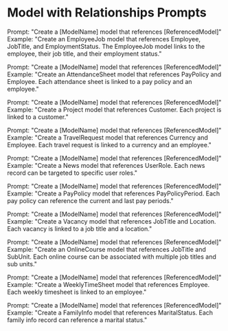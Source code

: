 # Model with Relationships Prompts

Prompt: "Create a [ModelName] model that references [ReferencedModel]"
Example: "Create an EmployeeJob model that references Employee, JobTitle, and EmploymentStatus. The EmployeeJob model links to the employee, their job title, and their employment status."

Prompt: "Create a [ModelName] model that references [ReferencedModel]"
Example: "Create an AttendanceSheet model that references PayPolicy and Employee. Each attendance sheet is linked to a pay policy and an employee."

Prompt: "Create a [ModelName] model that references [ReferencedModel]"
Example: "Create a Project model that references Customer. Each project is linked to a customer."

Prompt: "Create a [ModelName] model that references [ReferencedModel]"
Example: "Create a TravelRequest model that references Currency and Employee. Each travel request is linked to a currency and an employee."

Prompt: "Create a [ModelName] model that references [ReferencedModel]"
Example: "Create a News model that references UserRole. Each news record can be targeted to specific user roles."

Prompt: "Create a [ModelName] model that references [ReferencedModel]"
Example: "Create a PayPolicy model that references PayPolicyPeriod. Each pay policy can reference the current and last pay periods."

Prompt: "Create a [ModelName] model that references [ReferencedModel]"
Example: "Create a Vacancy model that references JobTitle and Location. Each vacancy is linked to a job title and a location."

Prompt: "Create a [ModelName] model that references [ReferencedModel]"
Example: "Create an OnlineCourse model that references JobTitle and SubUnit. Each online course can be associated with multiple job titles and sub units."

Prompt: "Create a [ModelName] model that references [ReferencedModel]"
Example: "Create a WeeklyTimeSheet model that references Employee. Each weekly timesheet is linked to an employee."

Prompt: "Create a [ModelName] model that references [ReferencedModel]"
Example: "Create a FamilyInfo model that references MaritalStatus. Each family info record can reference a marital status."